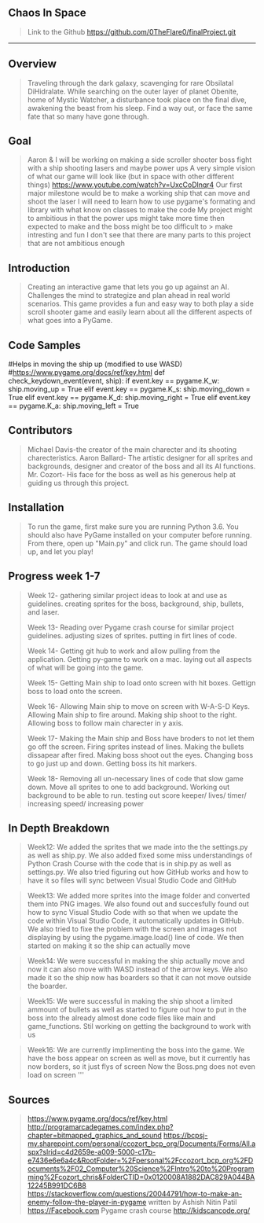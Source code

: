 ## Chaos In Space

> Link to the Github
>    https://github.com/0TheFlare0/finalProject.git
___________
## Overview
> Traveling through the dark galaxy, scavenging for rare Obsilatal DiHidralate. While searching on the outer layer of planet Obenite, home of Mystic Watcher, a disturbance took place on the final dive, awakening the beast from his sleep. Find a way out, or face the same fate that so many have gone through.

## Goal
> Aaron & I will be working on making a side scroller shooter boss fight with a ship shooting lasers and maybe power ups
> A very simple vision of what our game will look like (but in space with other different things)
> https://www.youtube.com/watch?v=UxcCoDlnqr4
> Our first major milestone would be to make a working ship that can move and shoot the laser
> I will need to learn how to use pygame's formating and library with what know on classes to make the code
> My project might to ambitious in that the power ups might take more time then expected to make and the boss might be too difficult to    > make intresting and fun
> I don't see that there are many parts to this project that are not ambitious enough

## Introduction
> Creating an interactive game that lets you go up against an AI. Challenges the mind to strategize and plan ahead in real world scenarios. This game provides a fun and easy way to both play a side scroll shooter game and easily learn about all the different aspects of what goes into a PyGame.

## Code Samples
 #Helps in moving the ship up (modified to use WASD)
    #https://www.pygame.org/docs/ref/key.html
def check_keydown_event(event, ship):
    if event.key == pygame.K_w:
        ship.moving_up = True
    elif event.key == pygame.K_s:
        ship.moving_down = True
    elif event.key == pygame.K_d:
        ship.moving_right = True
    elif event.key == pygame.K_a:
        ship.moving_left = True

## Contributors
> Michael Davis-the creator of the main charecter and its shooting charecteristics.
> Aaron Ballard- The artistic designer for all sprites and backgrounds, designer and creator of the boss and all its AI functions.
> Mr. Cozort- His face for the boss as well as his generous help at guiding us through this project.

## Installation
> To run the game, first make sure you are running Python 3.6. You should also have PyGame installed on your computer before running. From there, open up "Main.py" and click run. The game should load up, and let you play!

## Progress week 1-7
> Week 12- gathering similar project ideas to look at and use as guidelines.
>         creating sprites for the boss, background, ship, bullets, and laser.
>
> Week 13- Reading over Pygame crash course for similar project guidelines.
>         adjusting sizes of sprites.
>         putting in firt lines of code.
>
> Week 14- Getting git hub to work and allow pulling from the application.
>         Getting py-game to work on a mac.
>         laying out all aspects of what will be going into the game.
>
> Week 15- Getting Main ship to load onto screen with hit boxes.
>         Gettign boss to load onto the screen.
>
> Week 16- Allowing Main ship to move on screen with W-A-S-D Keys.
>         Allowing Main ship to fire around.
>         Making ship shoot to the right.
>         Allowing boss to follow main charecter in y axis.
>
> Week 17- Making the Main ship and Boss have broders to not let them go off the screen.
>         Firing sprites instead of lines.
>         Making the bullets dissapear after fired.
>         Making boss shoot out the eyes.
>         Changing boss to go just up and down.
>         Getting boss its hit markers.
>
> Week 18- Removing all un-necessary lines of code that slow game  down.
>         Move all sprites to one to add background.
>         Working out background to be able to run.
>         testing out score keeper/ lives/ timer/ increasing speed/ increasing power

## In Depth Breakdown
> Week12: We added the sprites that we made into the the settings.py as well as 
> ship.py. We also added fixed some miss understandings of Python Crash Course 
> with the code that is in ship.py as well as settings.py. We also tried figuring out how GitHub works
> and how to have it so files will sync between Visual Studio Code and GitHub

> Week13: We added more sprites into the image folder and converted them into PNG images. We also found out and
> succesfully found out how to sync Visual Studio Code with so that when we update the code within Visual Studio
> Code, it automatically updates in GitHub. We also tried to fixe the problem with the screen and images not
> displaying by using the pygame.image.load() line of code. We then started on making it so the ship can actually
> move

> Week14: We were successful in making the ship actually move and now it can also move with WASD instead of the
> arrow keys. We also made it so the ship now has boarders so that it can not move outside the boarder.

> Week15: We were successful in making the ship shoot a limited ammount of bullets as well as started to figure
> out how to put in the boss into the already almost done code files like main and game_functions. Stil working
> on getting the background to work with us 

> Week16: We are currently implimenting the boss into the game. We have the boss appear on screen as well as move,
> but it currently has now borders, so it just flys of screen
>    Now the Boss.png does not even load on screen
> '''

## Sources
> https://www.pygame.org/docs/ref/key.html
> http://programarcadegames.com/index.php?chapter=bitmapped_graphics_and_sound
> https://bcpsj-my.sharepoint.com/personal/ccozort_bcp_org/Documents/Forms/All.aspx?slrid=c4d2659e-a009-5000-c17b-e7436e6e6a4c&RootFolder=%2Fpersonal%2Fccozort_bcp_org%2FDocuments%2F02_Computer%20Science%2FIntro%20to%20Programming%2Fcozort_chris&FolderCTID=0x0120008A1882DAC829A044BA12245B991DC6B8
> https://stackoverflow.com/questions/20044791/how-to-make-an-enemy-follow-the-player-in-pygame written by Ashish Nitin Patil
> https://Facebook.com
> Pygame crash course
> http://kidscancode.org/


